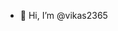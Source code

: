 - 👋 Hi, I’m @vikas2365


<!---
vikas2365/vikas2365 is a ✨ special ✨ repository because its `README.md` (this file) appears on your GitHub profile.
You can click the Preview link to take a look at your changes.
--->
